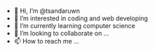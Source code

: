 - 👋 Hi, I’m @tsandaruwn
- 👀 I’m interested in coding and web developing
- 🌱 I’m currently learning computer science
- 💞️ I’m looking to collaborate on ...
- 📫 How to reach me ...

<!---
tsandaruwn/tsandaruwn is a ✨ special ✨ repository because its `README.md` (this file) appears on your GitHub profile.
You can click the Preview link to take a look at your changes.
--->
